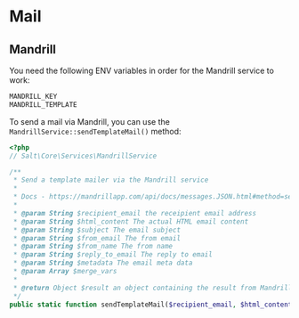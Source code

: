 # Mail

## Mandrill

You need the following ENV variables in order for the Mandrill service to work:

```bash
MANDRILL_KEY
MANDRILL_TEMPLATE
```

To send a mail via Mandrill, you can use the `MandrillService::sendTemplateMail()` method:

```php
<?php
// Salt\Core\Services\MandrillService

/**
 * Send a template mailer via the Mandrill service
 *
 * Docs - https://mandrillapp.com/api/docs/messages.JSON.html#method=send-template
 *
 * @param String $recipient_email the receipient email address
 * @param String $html_content The actual HTML email content
 * @param String $subject The email subject
 * @param String $from_email The from email
 * @param String $from_name The from name
 * @param String $reply_to_email The reply to email
 * @param String $metadata The email meta data
 * @param Array $merge_vars
 *
 * @return Object $result an object containing the result from Mandrill API
 */
public static function sendTemplateMail($recipient_email, $html_content, $subject, $from_email, $from_name, $reply_to_email, $metadata, $merge_vars = null): Object
```
